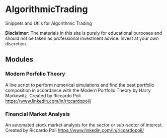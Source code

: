 # AlgorithmicTrading
Snippets and Utils for Algorithmic Trading

**Disclaimer**: The materials in this site is purely for educational purposes and should not be taken as professional investment advice. Invest at your own discretion.

## Modules

### Modern Porfolio Theory
A live script to perform numerical simulations and find the best portfolio composition in accordance with the Modern Portfolio Theory by Harry Markowitz. Created by Riccardo Poli https://www.linkedin.com/in/riccardopoli/

### Financial Market Analysis
An automated stock market analysis for the sector or sub-sector of interest. Created by Riccardo Poli https://www.linkedin.com/in/riccardopoli/
